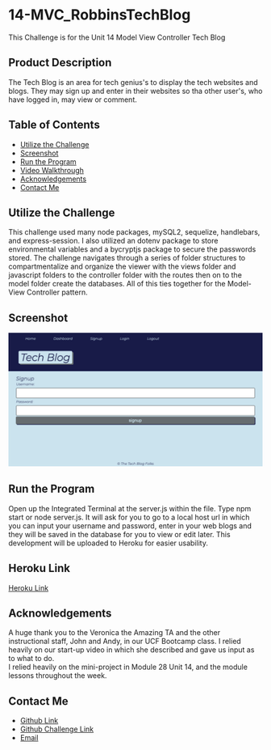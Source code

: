 # 14-MVC_RobbinsTechBlog
This Challenge is for the Unit 14 Model View Controller Tech Blog

## Product Description
The Tech Blog is an area for tech genius's to display the tech websites and blogs.  They may sign up and enter in their websites so tha other user's, who have logged in, may view or comment.  


## Table of Contents
- [Utilize the Challenge](#utilize-the-challenge)
- [Screenshot](#screenshot)
- [Run the Program](#run-the-program)
- [Video Walkthrough](#video-walkthrough)
- [Acknowledgements](#acknowledgements)
- [Contact Me](#contact-me)

## Utilize the Challenge
This challenge used many node packages, mySQL2, sequelize, handlebars, and express-session.  I also utilized an dotenv package to store environmental variables and a bycryptjs package to secure the passwords stored.  The challenge navigates through a series of folder structures to compartmentalize and organize the viewer with the views folder and javascript folders to the controller folder with the routes then on to the model folder create the databases.  All of this ties together for the Model-View Controller pattern.  

## Screenshot
![Screenshot](assets/unit14-techblogscreenshot.png)

## Run the Program
Open up the Integrated Terminal at the server.js within the file.  Type npm start or node server.js.  It will ask for you to go to a local host url in which you can input your username and password, enter in your web blogs and they will be saved in the database for you to view or edit later.  This development will be uploaded to Heroku for easier usability.


## Heroku Link
[Heroku Link](https://calm-fjord-72156.herokuapp.com/)

## Acknowledgements
A huge thank you to the Veronica the Amazing TA and the other instructional staff, John and Andy, in our UCF Bootcamp class. I relied heavily on our start-up video in which she described and gave us input as to what to do.  
I relied heavily on the mini-project in Module 28 Unit 14, and the module lessons throughout the week.

## Contact Me
- [Github Link](https://github.com/CanRo2B)
- [Github Challenge Link](https://github.com/CanRo2B/14-MVC_RobbinsTechBlog)
- [Email](mailto:hofe36@hotmail.com)